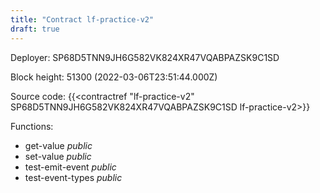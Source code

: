 ```yaml
---
title: "Contract lf-practice-v2"
draft: true
---
```

Deployer: SP68D5TNN9JH6G582VK824XR47VQABPAZSK9C1SD


 



Block height: 51300 (2022-03-06T23:51:44.000Z)

Source code: {{<contractref "lf-practice-v2" SP68D5TNN9JH6G582VK824XR47VQABPAZSK9C1SD lf-practice-v2>}}

Functions:

* get-value _public_
* set-value _public_
* test-emit-event _public_
* test-event-types _public_

